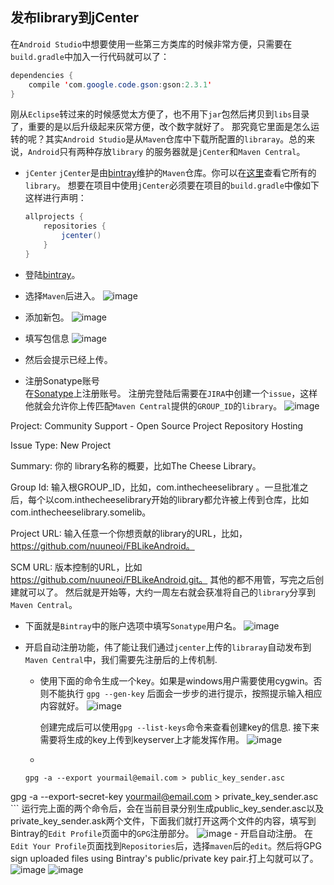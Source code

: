 发布library到jCenter
---

在`Android Studio`中想要使用一些第三方类库的时候非常方便，只需要在`build.gradle`中加入一行代码就可以了：   
```java
dependencies {
    compile 'com.google.code.gson:gson:2.3.1'
}
```
刚从`Eclipse`转过来的时候感觉太方便了，也不用下`jar`包然后拷贝到`libs`目录了，重要的是以后升级起来灰常方便，改个数字就好了。
那究竟它里面是怎么运转的呢？其实`Android Studio`是从`Maven`仓库中下载所配置的`libraray`。总的来说，`Android`只有两种存放`library`
的服务器就是`jCenter`和`Maven Central`。

- `jCenter`
    `jCenter`是由[bintray](https://bintray.com/)维护的`Maven`仓库。你可以在[这里](http://jcenter.bintray.com/)查看它所有的`library`。
	想要在项目中使用`jCenter`必须要在项目的`build.gradle`中像如下这样进行声明：    
	```java
	allprojects {
		repositories {
			jcenter()
		}
	}
	```
	
	

- 登陆[bintray](https://bintray.com/)。
- 选择`Maven`后进入。
    ![image](https://raw.githubusercontent.com/CharonChui/Pictures/master/bintray.png?raw=true)
- 添加新包。
    ![image](https://raw.githubusercontent.com/CharonChui/Pictures/master/and_new_package.png?raw=true)
- 填写包信息
    ![image](https://raw.githubusercontent.com/CharonChui/Pictures/master/add_package_information.png?raw=true)
- 然后会提示已经上传。

- 注册Sonatype账号     
    在[Sonatype](https://issues.sonatype.org/secure/Dashboard.jspa)上注册账号。
    注册完登陆后需要在`JIRA`中创建一个`issue`，这样他就会允许你上传匹配`Maven Central`提供的`GROUP_ID`的`library`。    ![image](https://raw.githubusercontent.com/CharonChui/Pictures/master/create_issue.png?raw=true)

Project: Community Support - Open Source Project Repository Hosting

Issue Type: New Project

Summary: 你的 library名称的概要，比如The Cheese Library。

Group Id: 输入根GROUP_ID，比如，com.inthecheeselibrary 。一旦批准之后，每个以com.inthecheeselibrary开始的library都允许被上传到仓库，比如com.inthecheeselibrary.somelib。

Project URL: 输入任意一个你想贡献的library的URL，比如， https://github.com/nuuneoi/FBLikeAndroid。

SCM URL: 版本控制的URL，比如 https://github.com/nuuneoi/FBLikeAndroid.git。
其他的都不用管，写完之后创建就可以了。 然后就是开始等，大约一周左右就会获准将自己的`library`分享到`Maven Central`。
- 下面就是`Bintray`中的账户选项中填写`Sonatype`用户名。
    ![image](https://raw.githubusercontent.com/CharonChui/Pictures/master/add_account.png?raw=true)

- 开启自动注册功能，伟了能让我们通过`jcenter`上传的`libraray`自动发布到`Maven Central`中，我们需要先注册后的上传机制.     
    - 使用下面的命令生成一个key。如果是windows用户需要使用cygwin。否则不能执行
        `gpg --gen-key`
         后面会一步步的进行提示，按照提示输入相应内容就好。
         ![image](https://raw.githubusercontent.com/CharonChui/Pictures/master/add_account.png?raw=true)

         创建完成后可以使用`gpg --list-keys`命令来查看创建key的信息.
         接下来需要将生成的key上传到keyserver上才能发挥作用。
        ![image](https://raw.githubusercontent.com/CharonChui/Pictures/master/list_key.png?raw=true)
    -  
    ```
	gpg -a --export yourmail@email.com > public_key_sender.asc
gpg -a --export-secret-key yourmail@email.com > private_key_sender.asc
    ```
    运行完上面的两个命令后，会在当前目录分别生成public_key_sender.asc以及private_key_sender.ask两个文件，下面我们就打开这两个文件的内容，填写到Bintray的`Edit Profile`页面中的`GPG`注册部分。
    ![image](https://raw.githubusercontent.com/CharonChui/Pictures/master/GPG.png?raw=true)
    - 开启自动注册。
        在`Edit Your Profile`页面找到`Repositories`后，选择`maven`后的`edit`。然后将GPG sign uploaded files using Bintray's public/private key pair.打上勾就可以了。
        ![image](https://raw.githubusercontent.com/CharonChui/Pictures/master/maven_edit.png?raw=true)
![image](https://raw.githubusercontent.com/CharonChui/Pictures/master/maven_gpg.png?raw=true)


